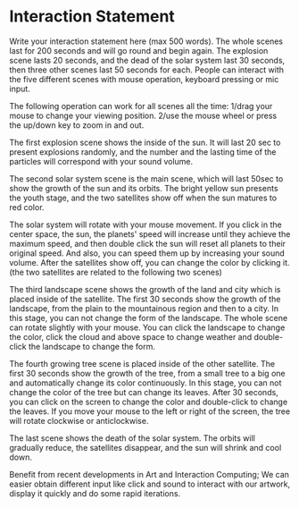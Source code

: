 # Interaction Statement

Write your interaction statement here (max 500 words).
The whole scenes last for 200 seconds and will go round and begin again.
The explosion scene lasts 20 seconds, and the dead of the solar system last 30 seconds, then three other scenes last 50 seconds for each. People can interact with the five different scenes with mouse operation, keyboard pressing or mic input.

The following operation can work for all scenes all the time:
1/drag your mouse to change your viewing position.
2/use the mouse wheel or press the up/down key to zoom in and out.

The first explosion scene shows the inside of the sun. It will last 20 sec to present explosions randomly, and the number and the lasting time of the particles will correspond with your sound volume.

The second solar system scene is the main scene, which will last 50sec to show the growth of the sun and its orbits. The bright yellow sun presents the youth stage, and the two satellites show off when the sun matures to red color.

The solar system will rotate with your mouse movement.
If you click in the center space, the sun, the planets' speed will increase until they achieve the maximum speed, and then double click the sun will reset all planets to their original speed. And also, you can speed them up by increasing your sound volume. After the satellites show off, you can change the color by clicking it. (the two satellites are related to the following two scenes)

The third landscape scene shows the growth of the land and city which is placed inside of the satellite.  The first 30 seconds show the growth of the landscape, from the plain to the mountainous region and then to a city. In this stage, you can not change the form of the landscape.
The whole scene can rotate slightly with your mouse. You can click the landscape to change the color, click the cloud and above space to change weather and double-click the landscape to change the form.

The fourth growing tree scene is placed inside of the other satellite.
The first 30 seconds show the growth of the tree, from a small tree to a big one and automatically change its color continuously. In this stage, you can not change the color of the tree but can change its leaves. After 30 seconds, you can click on the screen to change the color and double-click to change the leaves. If you move your mouse to the left or right of the screen, the tree will rotate clockwise or anticlockwise.

The last scene shows the death of the solar system. The orbits will gradually reduce, the satellites disappear, and the sun will shrink and cool down.

Benefit from recent developments in Art and Interaction Computing; We can easier obtain different input like click and sound to interact with our artwork, display it quickly and do some rapid iterations.
